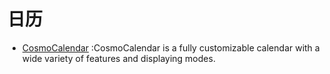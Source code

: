 # 日历

* [CosmoCalendar] :CosmoCalendar is a fully customizable calendar with a wide variety of features and displaying modes.

[CosmoCalendar]:https://github.com/AppliKeySolutions/CosmoCalendar